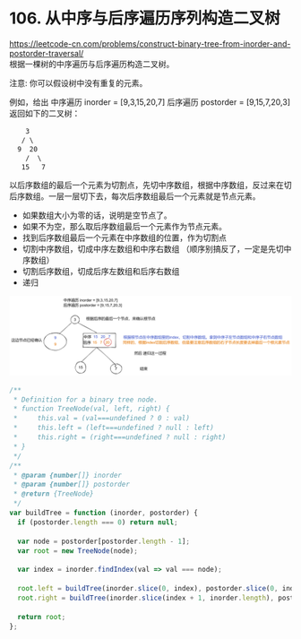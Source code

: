 # 106. 从中序与后序遍历序列构造二叉树

https://leetcode-cn.com/problems/construct-binary-tree-from-inorder-and-postorder-traversal/  
根据一棵树的中序遍历与后序遍历构造二叉树。

注意:
你可以假设树中没有重复的元素。

例如，给出
中序遍历 inorder = [9,3,15,20,7]
后序遍历 postorder = [9,15,7,20,3]
返回如下的二叉树：

```
    3
   / \
  9  20
    /  \
   15   7
```

以后序数组的最后一个元素为切割点，先切中序数组，根据中序数组，反过来在切后序数组。一层一层切下去，每次后序数组最后一个元素就是节点元素。

- 如果数组大小为零的话，说明是空节点了。
- 如果不为空，那么取后序数组最后一个元素作为节点元素。
- 找到后序数组最后一个元素在中序数组的位置，作为切割点
- 切割中序数组，切成中序左数组和中序右数组 （顺序别搞反了，一定是先切中序数组）
- 切割后序数组，切成后序左数组和后序右数组
- 递归

![](../../../../../Images/算法/中序&后序构造二叉树.png)

```js
/**
 * Definition for a binary tree node.
 * function TreeNode(val, left, right) {
 *     this.val = (val===undefined ? 0 : val)
 *     this.left = (left===undefined ? null : left)
 *     this.right = (right===undefined ? null : right)
 * }
 */
/**
 * @param {number[]} inorder
 * @param {number[]} postorder
 * @return {TreeNode}
 */
var buildTree = function (inorder, postorder) {
  if (postorder.length === 0) return null;

  var node = postorder[postorder.length - 1];
  var root = new TreeNode(node);

  var index = inorder.findIndex(val => val === node);

  root.left = buildTree(inorder.slice(0, index), postorder.slice(0, index));
  root.right = buildTree(inorder.slice(index + 1, inorder.length), postorder.slice(index, postorder.length - 1));

  return root;
};
```
